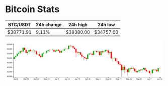 # Bitcoin Stats

BTC/USDT|24h change|24h high|24h low|
|---|---|---|---|
|$38771.91|9.11%|$39380.00|$34757.00|

<img src="./chart.svg">
